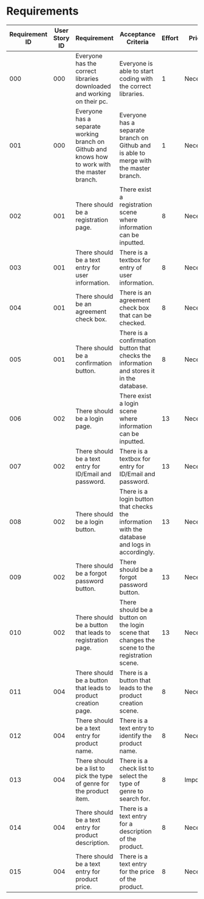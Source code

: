 # Requirements

| Requirement ID | User Story ID | Requirement | Acceptance Criteria | Effort | Priority | Status |
|----------------|---------------|-------------|---------------------|--------|----------|--------|
|            000 |           000 | Everyone has the correct libraries downloaded and working on their pc. | Everyone is able to start coding with the correct libraries. | 1 | Necessary | Satisfied |
|            001 |           000 | Everyone has a separate working branch on Github and knows how to work with the master branch. | Everyone has a separate branch on Github and is able to merge with the master branch. | 1 | Necessary | Satisfied |
|            002 |           001 | There should be a registration page. | There exist a registration scene where information can be inputted.  | 8 | Necessary | Working |
|            003 |           001 | There should be a text entry for user information. | There is a textbox for entry of user information. | 8 | Necessary | Working |
|            004 |           001 | There should be an agreement check box. | There is an agreement check box that can be checked. | 8 | Necessary | Working |
|            005 |           001 | There should be a confirmation button. | There is a confirmation button that checks the information and stores it in the database. | 8 | Necessary | Working |
|            006 |           002 | There should be a login page. | There exist a login scene where information can be inputted. | 13 | Necessary | Satisfied |
|            007 |           002 | There should be a text entry for ID/Email and password. | There is a textbox for entry for ID/Email and password. | 13 | Necessary | Satisfied |
|            008 |           002 | There should be a login button. | There is a login button that checks the information with the database and logs in accordingly. | 13 | Necessary | Satisfied |
|            009 |           002 | There should be a forgot password button. | There should be a forgot password button. | 13 | Necessary | Working |
|            010 |           002 | There should be a button that leads to registration page. | There should be a button on the login scene that changes the scene to the registration scene. | 13 | Necessary | Satisfied |
|            011 |           004 | There should be a button that leads to product creation page. | There is a button that leads to the product creation scene. | 8 | Necessary | Working |
|            012 |           004 | There should be a text entry for product name. | There is a text entry to identify the product name. | 8 | Necessary | Working |
|            013 |           004 | There should be a list to pick the type of genre for the product item. | There is a check list to select the type of genre to search for. | 8 | Important | Working |
|            014 |           004 | There should be a text entry for product description. | There is a text entry for a description of the product. | 8 | Necessary | Working |
|            015 |           004 | There should be a text entry for product price. | There is a text entry for the price of the product. | 8 | Necessary | Working |
